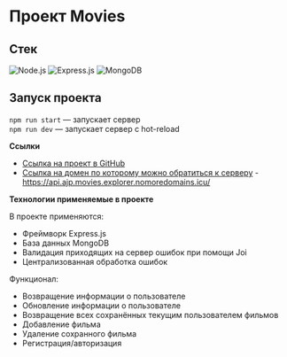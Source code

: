 # Проект Movies

## Стек

![Node.js](https://img.shields.io/badge/-Node.js-4A4A4A?style=for-the-badge&logo=Node.js&logoColor=2D8822)
![Express.js](https://img.shields.io/badge/-Express.js-4A4A4A?style=for-the-badge&logo=Express&logoColor=F7FF7A)
![MongoDB](https://img.shields.io/badge/-MongoDB-4A4A4A?style=for-the-badge&logo=MongoDB&logoColor=2ED919)

## Запуск проекта

`npm run start` — запускает сервер  
`npm run dev` — запускает сервер с hot-reload

**Ссылки**

- [Ссылка на проект в GitHub](https://github.com/AzizJP/movies-explorer-api)
- [Ссылка на домен по которому можно обратиться к серверу](https://api.ajp.movies.explorer.nomoredomains.icu/) - https://api.ajp.movies.explorer.nomoredomains.icu/

**Технологии применяемые в проекте**

В проекте применяются:

- Фреймворк Express.js
- База данных MongoDB
- Валидация приходящих на сервер ошибок при помощи Joi
- Централизованная обработка ошибок

Функционал:

- Возвращение информации о пользователе
- Обновление информации о пользователе
- Возвращение всех сохранённых текущим пользователем фильмов
- Добавление фильма
- Удаление сохранного фильма
- Регистрация/авторизация
